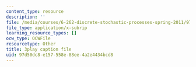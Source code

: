 ```yaml
---
content_type: resource
description: ''
file: /media/courses/6-262-discrete-stochastic-processes-spring-2011/97d50dc8e157558e88ee4a2e4434bcd8_qxaBDDib9_A.vtt
file_type: application/x-subrip
learning_resource_types: []
ocw_type: OCWFile
resourcetype: Other
title: 3play caption file
uid: 97d50dc8-e157-558e-88ee-4a2e4434bcd8
---
```

